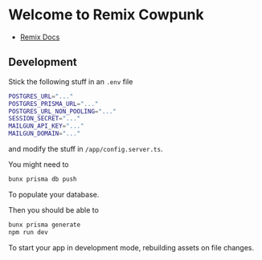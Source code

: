 # Welcome to Remix Cowpunk

- [Remix Docs](https://remix.run/docs)

## Development

Stick the following stuff in an `.env` file

```sh
POSTGRES_URL="..."
POSTGRES_PRISMA_URL="..."
POSTGRES_URL_NON_POOLING="..."
SESSION_SECRET="..."
MAILGUN_API_KEY="..."
MAILGUN_DOMAIN="..."
```

and modify the stuff in `/app/config.server.ts`.

You might need to

```sh
bunx prisma db push
```

To populate your database.

Then you should be able to

```sh
bunx prisma generate
npm run dev
```

To start your app in development mode, rebuilding assets on file changes.
